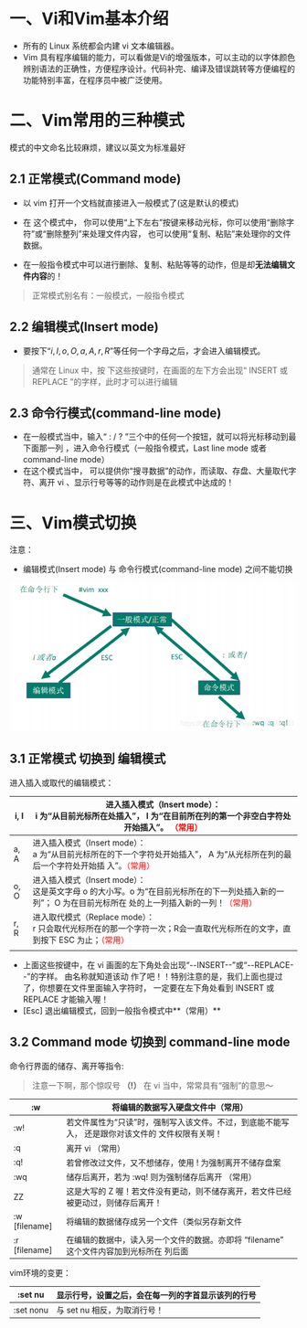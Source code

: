 # 一、Vi和Vim基本介绍

- 所有的 Linux 系统都会内建 vi 文本编辑器。
- Vim 具有程序编辑的能力，可以看做是Vi的增强版本，可以主动的以字体颜色辨别语法的正确性，方便程序设计。代码补完、编译及错误跳转等方便编程的功能特别丰富，在程序员中被广泛使用。



# 二、Vim常用的三种模式

模式的中文命名比较麻烦，建议以英文为标准最好

## 2.1 正常模式(Command mode)

- 以 vim 打开一个文档就直接进入一般模式了(这是默认的模式)

- 在 这个模式中， 你可以使用“上下左右”按键来移动光标，你可以使用“删除字符”或“删除整列”来处理文件内容， 也可以使用“复制、粘贴”来处理你的文件数据。
- 在一般指令模式中可以进行删除、复制、粘贴等等的动作，但是却**无法编辑文件内容**的！

> 正常模式别名有：一般模式，一般指令模式



## 2.2 编辑模式(Insert mode)

- 要按下“$i, I, o, O, a, A, r, R$”等任何一个字母之后，才会进入编辑模式。

> 通常在 Linux 中，按 下这些按键时，在画面的左下方会出现“ INSERT 或 REPLACE ”的字样，此时才可以进行编辑





## 2.3 命令行模式(command-line mode)

- 在一般模式当中，输入“ : / ? ”三个中的任何一个按钮，就可以将光标移动到最下面那一列 ，进入命令行模式（一般指令模式，Last line mode 或者 command-line mode）
- 在这个模式当中， 可以提供你“搜寻数据”的动作，而读取、存盘、大量取代字符、离开 vi 、显示行号等等的动作则是在此模式中达成的！





# 三、Vim模式切换

注意：

- 编辑模式(Insert mode) 与 命令行模式(command-line mode) 之间不能切换

![img](images/20200620160654372.png)

## 3.1 正常模式 切换到 编辑模式

进入插入或取代的编辑模式：

| i, I | 进入插入模式（Insert mode）：<br> i 为“从目前光标所在处插入”， I 为“在目前所在列的第一个非空白字符处开始插入”。 <font color="red">（常用）</font> |
| ---- | ------------------------------------------------------------ |
| a, A | 进入插入模式（Insert mode）：<br/> a 为“从目前光标所在的下一个字符处开始插入”， A 为“从光标所在列的最后一个字符处开始插 入”。<font color="red">（常用）</font> |
| o, O | 进入插入模式（Insert mode）：<br/> 这是英文字母 o 的大小写。o 为“在目前光标所在的下一列处插入新的一列”； O 为在目前光标所在 处的上一列插入新的一列！<font color="red">（常用）</font> |
| r, R | 进入取代模式（Replace mode）：<br/> r 只会取代光标所在的那一个字符一次；R会一直取代光标所在的文字，直到按下 ESC 为止；<font color="red">（常用）</font> |
|      |                                                              |

- 上面这些按键中，在 vi 画面的左下角处会出现“--INSERT--”或“--REPLACE--”的字样。 由名称就知道该动 作了吧！！特别注意的是，我们上面也提过了，你想要在文件里面输入字符时， 一定要在左下角处看到 INSERT 或 REPLACE 才能输入喔！
- [Esc] 退出编辑模式，回到一般指令模式中**（常用）**



## 3.2 Command mode 切换到 command-line mode

命令行界面的储存、离开等指令:

> 注意一下啊，那个惊叹号 **（!）** 在 vi 当中，常常具有“强制”的意思～

| :w            | 将编辑的数据写入硬盘文件中（常用）                           |
| ------------- | ------------------------------------------------------------ |
| :w!           | 若文件属性为“只读”时，强制写入该文件。不过，到底能不能写入， 还是跟你对该文件的 文件权限有关啊！ |
| :q            | 离开 vi （常用）                                             |
| :q!           | 若曾修改过文件，又不想储存，使用 ! 为强制离开不储存盘案      |
| :wq           | 储存后离开，若为 :wq! 则为强制储存后离开 （常用）            |
| ZZ            | 这是大写的 Z 喔！若文件没有更动，则不储存离开，若文件已经被更动过，则储存后离开！ |
| :w [filename] | 将编辑的数据储存成另一个文件（类似另存新文件                 |
| :r [filename] | 在编辑的数据中，读入另一个文件的数据。亦即将 “filename” 这个文件内容加到光标所在 列后面 |



vim环境的变更：

| :set nu   | 显示行号，设置之后，会在每一列的字首显示该列的行号 |
| --------- | -------------------------------------------------- |
| :set nonu | 与 set nu 相反，为取消行号！                       |


